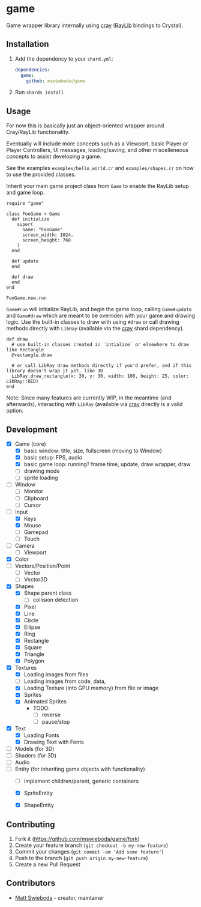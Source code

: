 # game

Game wrapper library internally using [cray](http://github.com/mswieboda/cray) ([RayLib](http://raylib.com) bindings to Crystal).


## Installation

1. Add the dependency to your `shard.yml`:

   ```yaml
   dependencies:
     game:
       github: mswieboda/game
   ```

2. Run `shards install`


## Usage

For now this is basically just an object-oriented wrapper around Cray/RayLib functionality.

Eventually will include more concepts such as a Viewport, basic Player or Player Controllers, UI messages, loading/saving, and other miscelleneous concepts to assist developing a game.

See the examples `examples/hello_world.cr` and `examples/shapes.cr` on how to use the provided classes.

Inherit your main game project class from `Game` to enable the RayLib setup and game loop.

```crystal
require "game"

class FooGame < Game
  def initialize
    super(
      name: "FooGame"
      screen_width: 1024,
      screen_height: 768
    )
  end

  def update
  end

  def draw
  end
end

FooGame.new.run
```

`Game#run` will initialize RayLib, and begin the game loop, calling `Game#update` and `Game#draw` which are meant to be overriden with your game and drawing logic. Use the built-in classes to draw with using `#draw` or call drawing methods directly with `LibRay` (available via the [cray](http://github.com/mswieboda/cray) shard dependency).

```crystal
def draw
  # use built-in classes created in `intialize` or elsewhere to draw like Rectangle
  @rectangle.draw

  # or call LibRay draw methods directly if you'd prefer, and if this library doesn't wrap it yet, like 3D
  LibRay.draw_rectangle(x: 30, y: 30, width: 100, height: 25, color: LibRay::RED)
end
```

Note: Since many features are currently WIP, in the meantime (and afterwards), interacting with `LibRay` (available via [cray](http://github.com/mswieboda/cray) directly is a valid option.


## Development

- [x] Game (core)
  - [x] basic window: title, size, fullscreen (moving to Window)
  - [x] basic setup: FPS, audio
  - [x] basic game loop: running? frame time, update, draw wrapper, draw
  - [ ] drawing mode
  - [ ] sprite loading
- [ ] Window
  - [ ] Monitor
  - [ ] Clipboard
  - [ ] Cursor
- [ ] Input
  - [x] Keys
  - [x] Mouse
  - [ ] Gamepad
  - [ ] Touch
- [ ] Camera
  - [ ] Viewport
- [x] Color
- [ ] Vectors/Position/Point
  - [ ] Vector
  - [ ] Vector3D
- [x] Shapes
  - [x] Shape parent class
    - [ ] collision detection
  - [x] Pixel
  - [x] Line
  - [x] Circle
  - [x] Ellipse
  - [x] Ring
  - [x] Rectangle
  - [x] Square
  - [x] Triangle
  - [x] Polygon
- [x] Textures
  - [x] Loading images from files
  - [ ] Loading images from code, data,
  - [x] Loading Texture (into GPU memory) from file or image
  - [x] Sprites
  - [x] Animated Sprites
    - TODO:
      - [ ] reverse
      - [ ] pause/stop
- [x] Text
  - [x] Loading Fonts
  - [x] Drawing Text with Fonts
- [ ] Models (for 3D)
- [ ] Shaders (for 3D)
- [ ] Audio
- [ ] Entity (for inheriting game objects with functionality)
  - [ ] implement children/parent, generic containers
  - [x] SpriteEntity
  - [x] ShapeEntity



## Contributing

1. Fork it (<https://github.com/mswieboda/game/fork>)
2. Create your feature branch (`git checkout -b my-new-feature`)
3. Commit your changes (`git commit -am 'Add some feature'`)
4. Push to the branch (`git push origin my-new-feature`)
5. Create a new Pull Request


## Contributors

- [Matt Swieboda](https://github.com/mswieboda) - creator, maintainer
